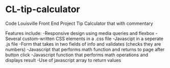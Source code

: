 # CL-tip-calculator
Code Louisville Front End Project
Tip Calculator that with commentary

Features include: 
-Responsive design using media queries and flexbox
-Several custom-written CSS elements in a .css file
-Javascipt in a seperate .js file
-Form that takes in two fields of info and validates (checks they are numbers)
-Javascript that performs math function and returns to page after button click
-Javascript function that performs math operations and displays result
-Use of javascript array to return values
